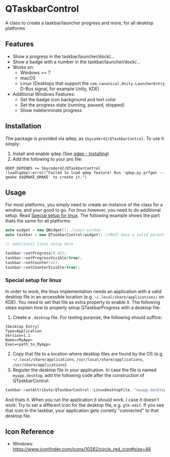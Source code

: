 # QTaskbarControl
A class to create a taskbar/launcher progress and more, for all desktop platforms

## Features
- Show a progress in the taskbar/launcher/dock/…
- Show a badge with a number in the taskbar/launcher/dock/…
- Works on:
	- Windows >= 7
	- macOS
	- Linux (Desktops that support the `com.canonical.Unity.LauncherEntry` D-Bus signal, for example Unity, KDE)
- Additional Windows Features:
	- Set the badge icon background and text color
	- Set the progress state (running, paused, stopped)
	- Show indeterminate progress

## Installation
The package is provided via qdep, as `Skycoder42/QTaskbarControl`. To use it simply:

1. Install and enable qdep (See [qdep - Installing](https://github.com/Skycoder42/qdep#installation))
2. Add the following to your pro file:
```qmake
QDEP_DEPENDS += Skycoder42/QTaskbarControl
!load(qdep):error("Failed to load qdep feature! Run 'qdep.py prfgen --qmake $$QMAKE_QMAKE' to create it.")
```

## Usage
For most platforms, you simply need to create an instance of the class for a window, and your good to go. For linux however, you need to do additional setup. Read [Special setup for linux](#special-setup-for-linux). The following example shows the part thats the same for all platforms:

```cpp
auto widget = new QWidget(); //your window
auto taskbar = new QTaskbarControl(widget); //MUST have a valid parent!

// additional linux setup here

taskbar->setProgress(0.42);
taskbar->setProgressVisible(true);
taskbar->setCounter(42);
taskbar->setCounterVisible(true);
```

### Special setup for linux
In order to work, the linux implementation needs an application with a valid desktop file in an accessible location (e.g. `~/.local/share/applications/` on KDE). You need to set that file as extra property to enable it. The following steps explain how to properly setup QTaskbarProgress with a desktop file:

1. Create a `.desktop` file. For testing purpose, the following should suffice:
```.desktop
[Desktop Entry]
Type=Application
Version=1.1
Name=<MyApp>
Exec=<path_to_MyApp>
```
2. Copy that file to a location where desktop files are found by the OS (e.g. `~/.local/share/applications`, `/usr/local/share/applications`, `/usr/share/applications`)
3. Register the desktop file in your application. In case the file is named `myapp.desktop`, add the following code after the construction of QTaskbarControl:
```cpp
taskbar->setAttribute(QTaskbarControl::LinuxDesktopFile, "myapp.desktop");
```

And thats it. When you run the application it should work. I case it doesn't work: Try to set a different icon for the desktop file, e.g. `gtk-edit`. If you see that icon in the taskbar, your application gets corretly "connected" to that desktop file.

## Icon Reference
- Windows: https://www.iconfinder.com/icons/10282/circle_red_icon#size=48
